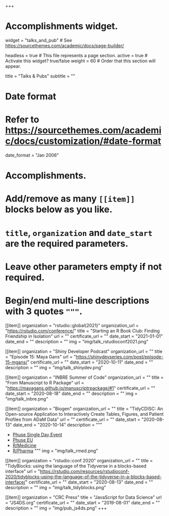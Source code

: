 +++
# Accomplishments widget.
widget = "talks_and_pub"  # See https://sourcethemes.com/academic/docs/page-builder/
  
headless = true  # This file represents a page section.
active = true  # Activate this widget? true/false
weight = 60  # Order that this section will appear.
  
title = "Talks & Pubs"
subtitle = ""
  
# Date format
#   Refer to https://sourcethemes.com/academic/docs/customization/#date-format
date_format = "Jan 2006"
  
# Accomplishments.
#   Add/remove as many `[[item]]` blocks below as you like.
#   `title`, `organization` and `date_start` are the required parameters.
#   Leave other parameters empty if not required.
#   Begin/end multi-line descriptions with 3 quotes `"""`.

[[item]]
organization = "rstudio::global(2021)"
organization_url = "https://rstudio.com/conference/"
title = "Starting an R Book Club: Finding Friendship in Isolation"
url = ""
certificate_url = ""
date_start = "2021-01-01"
date_end = ""
description = ""
img = "img/talk_rstudioconf2021.png"

[[item]]
organization = "Shiny Developer Podcast"
organization_url = ""
title = "Episode 15: Maya Gans"
url = "https://shinydevseries.com/post/episode-15-mgans/"
certificate_url = ""
date_start = "2020-10-11"
date_end = ""
description = ""
img = "img/talk_shinydev.png"



[[item]]
organization = "INBRE Summer of Code"
organization_url = ""
title = "From Manuscript to R Package"
url = "https://mayagans.github.io/manuscriptrpackage/#1"
certificate_url = ""
date_start = "2020-08-18"
date_end = ""
description = ""
img = "img/talk_inbre.png"

[[item]]
organization = "Biogen"
organization_url = ""
title = "TidyCDISC: An Open-source Application to Interactively Create Tables, Figures, and Patient Profiles from ADaM Data"
url = ""
certificate_url = ""
date_start = "2020-08-13"
date_end = "2020-10-14"
description = """
<br/>

* [Phuse Single Day Event](https://www.youtube.com/watch?v=EFGkHrV0WbY)
* [Phuse EU](https://www.youtube.com/watch?v=EFGkHrV0WbY)
* [R/Medicine](https://www.youtube.com/watch?v=QeHSjw-vU3U&list=PL4IzsxWztPdljYo7uE5G_R2PtYw3fUReo&index=4)
* [R/Pharma](https://www.youtube.com/watch?v=XzcMsNr_c0E&list=PLMtxz1fUYA5DSpVzwR7bT37IZqCT4SH5a&index=12)
"""
img = "img/talk_rmed.png"

[[item]]
organization = "rstudio::conf 2020"
organization_url = ""
title = "TidyBlocks: using the language of the Tidyverse in a blocks-based interface"
url = "https://rstudio.com/resources/rstudioconf-2020/tidyblocks-using-the-language-of-the-tidyverse-in-a-blocks-based-interface/"
certificate_url = ""
date_start = "2020-08-13"
date_end = ""
description = ""
img = "img/talk_tidyblocks.png"

[[item]]
organization = "CRC Press"
title = "JavaScript for Data Science"
url = "JS4DS.org"
certificate_url = ""
date_start = "2019-08-01"
date_end = ""
description = ""
img = "img/pub_js4ds.png"
+++